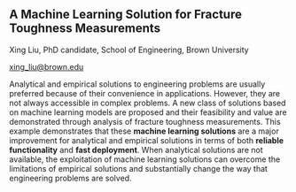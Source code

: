 ## A Machine Learning Solution for Fracture Toughness Measurements

Xing Liu, PhD candidate, School of Engineering, Brown University

xing_liu@brown.edu

Analytical and empirical solutions to engineering problems are usually preferred because of their convenience in applications. However, they are not always accessible in complex problems. A new class of solutions based on machine learning models are proposed and their feasibility and value are demonstrated through analysis of fracture toughness measurements. This example demonstrates that these **machine learning solutions** are a major improvement for analytical and empirical solutions in terms of both **reliable functionality** and **fast deployment**. When analytical solutions are not available, the exploitation of machine learning solutions can overcome the limitations of empirical solutions and substantially change the way that engineering problems are solved.
